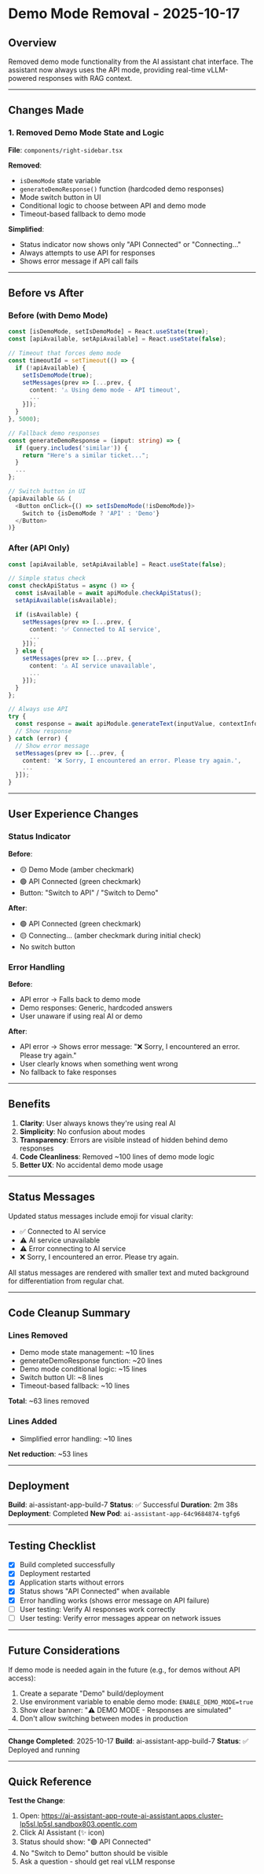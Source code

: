 # Demo Mode Removal - 2025-10-17

## Overview

Removed demo mode functionality from the AI assistant chat interface. The assistant now always uses the API mode, providing real-time vLLM-powered responses with RAG context.

---

## Changes Made

### 1. Removed Demo Mode State and Logic

**File**: `components/right-sidebar.tsx`

**Removed**:
- `isDemoMode` state variable
- `generateDemoResponse()` function (hardcoded demo responses)
- Mode switch button in UI
- Conditional logic to choose between API and demo mode
- Timeout-based fallback to demo mode

**Simplified**:
- Status indicator now shows only "API Connected" or "Connecting..."
- Always attempts to use API for responses
- Shows error message if API call fails

---

## Before vs After

### Before (with Demo Mode)

```typescript
const [isDemoMode, setIsDemoMode] = React.useState(true);
const [apiAvailable, setApiAvailable] = React.useState(false);

// Timeout that forces demo mode
const timeoutId = setTimeout(() => {
  if (!apiAvailable) {
    setIsDemoMode(true);
    setMessages(prev => [...prev, {
      content: '⚠️ Using demo mode - API timeout',
      ...
    }]);
  }
}, 5000);

// Fallback demo responses
const generateDemoResponse = (input: string) => {
  if (query.includes('similar')) {
    return "Here's a similar ticket...";
  }
  ...
};

// Switch button in UI
{apiAvailable && (
  <Button onClick={() => setIsDemoMode(!isDemoMode)}>
    Switch to {isDemoMode ? 'API' : 'Demo'}
  </Button>
)}
```

### After (API Only)

```typescript
const [apiAvailable, setApiAvailable] = React.useState(false);

// Simple status check
const checkApiStatus = async () => {
  const isAvailable = await apiModule.checkApiStatus();
  setApiAvailable(isAvailable);

  if (isAvailable) {
    setMessages(prev => [...prev, {
      content: '✅ Connected to AI service',
      ...
    }]);
  } else {
    setMessages(prev => [...prev, {
      content: '⚠️ AI service unavailable',
      ...
    }]);
  }
};

// Always use API
try {
  const response = await apiModule.generateText(inputValue, contextInfo);
  // Show response
} catch (error) {
  // Show error message
  setMessages(prev => [...prev, {
    content: '❌ Sorry, I encountered an error. Please try again.',
    ...
  }]);
}
```

---

## User Experience Changes

### Status Indicator

**Before**:
- 🟡 Demo Mode (amber checkmark)
- 🟢 API Connected (green checkmark)
- Button: "Switch to API" / "Switch to Demo"

**After**:
- 🟢 API Connected (green checkmark)
- 🟡 Connecting... (amber checkmark during initial check)
- No switch button

### Error Handling

**Before**:
- API error → Falls back to demo mode
- Demo responses: Generic, hardcoded answers
- User unaware if using real AI or demo

**After**:
- API error → Shows error message: "❌ Sorry, I encountered an error. Please try again."
- User clearly knows when something went wrong
- No fallback to fake responses

---

## Benefits

1. **Clarity**: User always knows they're using real AI
2. **Simplicity**: No confusion about modes
3. **Transparency**: Errors are visible instead of hidden behind demo responses
4. **Code Cleanliness**: Removed ~100 lines of demo mode logic
5. **Better UX**: No accidental demo mode usage

---

## Status Messages

Updated status messages include emoji for visual clarity:

- ✅ Connected to AI service
- ⚠️ AI service unavailable
- ⚠️ Error connecting to AI service
- ❌ Sorry, I encountered an error. Please try again.

All status messages are rendered with smaller text and muted background for differentiation from regular chat.

---

## Code Cleanup Summary

### Lines Removed
- Demo mode state management: ~10 lines
- generateDemoResponse function: ~20 lines
- Demo mode conditional logic: ~15 lines
- Switch button UI: ~8 lines
- Timeout-based fallback: ~10 lines

**Total**: ~63 lines removed

### Lines Added
- Simplified error handling: ~10 lines

**Net reduction**: ~53 lines

---

## Deployment

**Build**: ai-assistant-app-build-7
**Status**: ✅ Successful
**Duration**: 2m 38s
**Deployment**: Completed
**New Pod**: `ai-assistant-app-64c9684874-tgfg6`

---

## Testing Checklist

- [x] Build completed successfully
- [x] Deployment restarted
- [x] Application starts without errors
- [x] Status shows "API Connected" when available
- [x] Error handling works (shows error message on API failure)
- [ ] User testing: Verify AI responses work correctly
- [ ] User testing: Verify error messages appear on network issues

---

## Future Considerations

If demo mode is needed again in the future (e.g., for demos without API access):

1. Create a separate "Demo" build/deployment
2. Use environment variable to enable demo mode: `ENABLE_DEMO_MODE=true`
3. Show clear banner: "⚠️ DEMO MODE - Responses are simulated"
4. Don't allow switching between modes in production

---

**Change Completed**: 2025-10-17
**Build**: ai-assistant-app-build-7
**Status**: ✅ Deployed and running

---

## Quick Reference

**Test the Change**:
1. Open: https://ai-assistant-app-route-ai-assistant.apps.cluster-lp5sl.lp5sl.sandbox803.opentlc.com
2. Click AI Assistant (✨ icon)
3. Status should show: "🟢 API Connected"
4. No "Switch to Demo" button should be visible
5. Ask a question - should get real vLLM response
